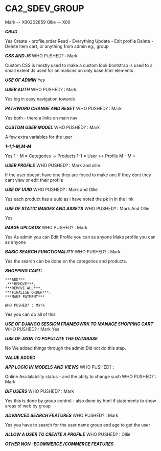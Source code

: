# CA2_SDEV_GROUP


Mark -- X00202859
Ollie -- X00

***CRUD***

Yes
Create - profile,order
Read - Everything
Update - Edit profile
Delete - Delete item cart, or anything from admin eg., group 

***CSS AND JS***
	WHO PUSHED? : Mark
	
Custom CSS is mostly used to make a custom look bootstrap is used to a small extent 
Js used for animations on only base.html elements

***USE OF ADMIN***
Yes

***USER AUTH***
	WHO PUSHED? : Mark
	
Yes log in easy navigation towards

***PATHWORD CHANGE AND RESET***
	WHO PUSHED? : Mark
	
Yes both - there a links on main nav

***CUSTOM USER MODEL***
	WHO PUSHED? : Mark
	
A few extra variables for the user 
	

***1-1,1-M,M-M***

Yes 
1 - M = Categories -> Products
1-1 = User <-> Profile 
M - M = 

***USER PROFILE***
	WHO PUSHED? : Mark and ollie

 If the user doesnt have one they are foced to make one 
 If they dont they cant view or edit their profile 
 

***USE OF UUID***
	WHO PUSHED? : Mark and Ollie

Yes each product has a uuid as i have noted the pk in in the link 

***USE OF STATIC IMAGES AND ASSETS***
	WHO PUSHED? : Mark And Ollie

Yes

***IMAGE UPLOADS***
	WHO PUSHED? : Mark
	
Yes 
As admin you can 
Edit Profile you can as anyone
Make profile you can as anyone

***BASIC SEARCH FUNCTIONALITY***
	WHO PUSHED? : Mark
	
Yes the search can be done on the categories and products.

***SHOPPING CART:***

	***ADD***
	,***REMOVE***,
	***REMOVE ALL***,
	***FINALISE ORDER***,
	***MAKE PAYMENT***
	
	WHO PUSHED? : Mark
	
Yes you can do all of this 

***USE OF DJANGO SESSION FRAMEOWRK TO MANAGE SHOPPING CART***
	WHO PUSHED? : Mark
Yes 

***USE OF JSON TO POPULATE THE DATABASE***

No
We added things through the admin.Did not do this step.

******VALUE ADDED******

***APP LOGIC IN MODELS AND VIEWS***
	WHO PUSHED? : 

Online Availalability status - and the abity to change such 	WHO PUSHED? : Mark


***DIF USERS***
	WHO PUSHED? : Mark
	
Yes this is done by group control - also done by html if statements to show areas of web by group 


***ADVANCED SEARCH FEATURES***
	WHO PUSHED? : Mark
	
Yes you have to search for the user name group and age to get the user

***ALLOW A USER TO CREATE A PROFILE***
	WHO PUSHED? : Ollie
	


***OTHER NON -ECOMMERCE /COMMERCE FEATURES***
